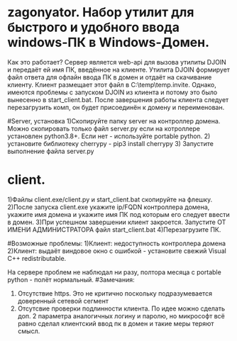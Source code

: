 # zagonyator. Набор утилит для быстрого и удобного ввода windows-ПК в Windows-Домен.
Как это работает? Сервер является web-api для вызова утилиты DJOIN и передаёт ей имя ПК, введённое на клиенте. Утилита DJOIN формирует файл ответа для офлайн ввода ПК в домен и отдаёт на скачивание клиенту.
Клиент размещает этот файл в C:\temp\temp.invite. Однако, имеются проблемы с запуском DJOIN из клиента и потому это было вынесенно в start_client.bat. После завершения работы клиента следует перезагрузить комп, он будет присоединён к домену и переименован.


#Server, установка
1)Скопируйте папку server на контроллер домена. Можно скопировать только файл server.py если на котроллере установлен python3.8+. Если нет - используйте portable python.
2) установите библиотеку cherrypy - pip3 install cherrypy
3) Запустите выполнение файла server.py

# client.
1)Файлы client.exe/client.py и start_client.bat скопируйте на флешку.
2)После запуска client.exe укажите ip/FQDN контроллера домена, укажите имя домена и укажите имя ПК под которым его следует ввести в домен.
3)При успешном завершении клиент закроется. Запустите ОТ ИМЕНИ АДМИНИСТРАТОРА файл start_client.bat
4)Перезагрузите ПК.

#Возможные проблемы:
1)Клиент: недоступность контроллера домена
2)Клиент: выдаёт виндовое окно с ошибкой - установите свежий Visual C++ redistributable.

На сервере проблем не наблюдал ни разу, полтора месяца с portable python - полёт нормальный.
#Замечания:
1) Отсутствие https. Это не критично поскольку подразумевается доверенный сетевой сегмент
2) Отсутсвие проверки подлинности клиента. По идее можно сделать доп. 2 параметра аналогичных логину и паролю, но микрософт всё равно сделал клиентский ввод пк в домен и такие меры теряют смысл.

